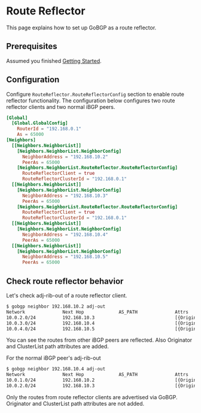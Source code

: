 # Route Reflector

This page explains how to set up GoBGP as a route reflector.

## Prerequisites

Assumed you finished [Getting Started](https://github.com/osrg/gobgp/blob/master/docs/sources/getting-started.md).

## Configuration

Configure `RouteReflector.RouteReflectorConfig` section to enable route reflector functionality.
The configuration below configures two route reflector clients and two normal iBGP peers.

```toml
[Global]
  [Global.GlobalConfig]
    RouterId = "192.168.0.1"
    As = 65000
[Neighbors]
  [[Neighbors.NeighborList]]
    [Neighbors.NeighborList.NeighborConfig]
      NeighborAddress = "192.168.10.2"
      PeerAs = 65000
    [Neighbors.NeighborList.RouteReflector.RouteReflectorConfig]
      RouteReflectorClient = true
      RouteReflectorClusterId = "192.168.0.1"
  [[Neighbors.NeighborList]]
    [Neighbors.NeighborList.NeighborConfig]
      NeighborAddress = "192.168.10.3"
      PeerAs = 65000
    [Neighbors.NeighborList.RouteReflector.RouteReflectorConfig]
      RouteReflectorClient = true
      RouteReflectorClusterId = "192.168.0.1"
  [[Neighbors.NeighborList]]
    [Neighbors.NeighborList.NeighborConfig]
      NeighborAddress = "192.168.10.4"
      PeerAs = 65000
  [[Neighbors.NeighborList]]
    [Neighbors.NeighborList.NeighborConfig]
      NeighborAddress = "192.168.10.5"
      PeerAs = 65000
```

## Check route reflector behavior

Let's check adj-rib-out of a route reflector client.

```bash
$ gobgp neighbor 192.168.10.2 adj-out
Network              Next Hop             AS_PATH              Attrs
10.0.2.0/24          192.168.10.3                              [{Origin: i} {Med: 0} {LocalPref: 100} {Originator: 192.168.0.3} {ClusterList: [192.168.0.1]}]
10.0.3.0/24          192.168.10.4                              [{Origin: i} {Med: 0} {LocalPref: 100} {Originator: 192.168.0.4} {ClusterList: [192.168.0.1]}]
10.0.4.0/24          192.168.10.5                              [{Origin: i} {Med: 0} {LocalPref: 100} {Originator: 192.168.0.5} {ClusterList: [192.168.0.1]}]
```

You can see the routes from other iBGP peers are reflected.
Also Originator and ClusterList path attributes are added.

For the normal iBGP peer's adj-rib-out

```bash
$ gobgp neighbor 192.168.10.4 adj-out
Network              Next Hop             AS_PATH              Attrs
10.0.1.0/24          192.168.10.2                              [{Origin: i} {Med: 0} {LocalPref: 100}]
10.0.2.0/24          192.168.10.3                              [{Origin: i} {Med: 0} {LocalPref: 100}]
```

Only the routes from route reflector clients are advertised via GoBGP.
Originator and ClusterList path attributes are not added.
